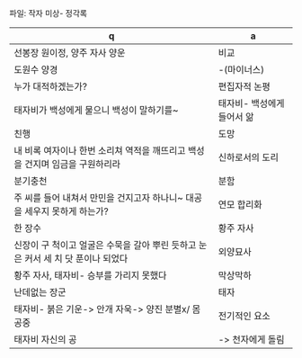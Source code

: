 파일: 작자 미상- 정각록

 q  | a
--- | ---
선봉장 원이정, 양주 자사 양운			| 비교
도원수 양경			| -(마이너스)
누가 대적하겠는가?			| 편집자적 논평
태자비가 백성에게 물으니 백성이 말하기를~			| 태자비- 백성에게 들어서 앎
친행			| 도망
내 비록 여자이나 한번 소리쳐 역적을 깨뜨리고 백성을 건지며 임금을 구원하리라			| 신하로서의 도리
분기충천			| 분함
주 씨를 들어 내쳐서 만민을 건지고자 하나니~ 대공을 세우지 못하게 하는가?			| 연모 합리화
한 장수			| 황주 자사
신장이 구 척이고 얼굴은 수묵을 갈아 뿌린 듯하고 눈은 커서 세 치 닷 푼이나 되었다			| 외양묘사
황주 자사, 태자비- 승부를 가리지 못했다			| 막상막하
난데없는 장군			| 태자
태자비- 붉은 기운-> 안개 자욱-> 양진 분별x/ 몸 공중			| 전기적인 요소
태자비 자신의 공			| -> 천자에게 돌림
